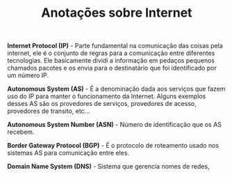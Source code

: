 <h1 style="text-align: center;">Anotações sobre Internet</h1>
<br>

**Internet Protocol (IP)** - Parte fundamental na comunicação das coisas pela internet, ele é o conjunto de regras para a comunicação entre diferentes tecnologias. Ele basicamente dividi a informação em pedaços pequenos chamados pacotes e os envia para o destinatário que foi identificado por um número IP.  

**Autonomous System (AS)** - É a denominação dada aos serviços que fazem uso do IP para manter o funcionamento da Internet. Alguns exemplos desses AS são os provedores de serviços, provedores de acesso, provedores de transito, etc...  

**Autonomous System Number (ASN)** - Número de identificação que os AS recebem.  

**Border Gateway Protocol (BGP)** - É o protocolo de roteamento usado nos sistemas AS para comunicação entre eles.  

**Domain Name System (DNS)** - Sistema que gerencia nomes de redes, 